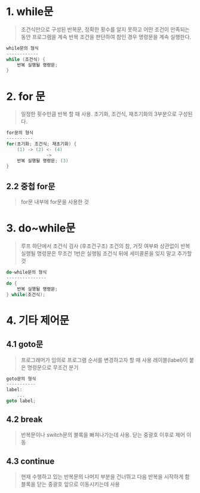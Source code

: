 # 1. while문

> 조건식만으로 구성된 반복문, 정확한 횟수를 알지 못하고 어떤 조건이 만족되는 동안 프로그램을 계속 반복
> 조건을 판단하여 참인 경우 명령문을 계속 실행한다.

```C
while문의 형식
------------
while (조건식) {
	반복 실행될 명령문;
}
```

# 2. for 문

> 일정한 횟수만큼 반복 할 때 사용.
> 초기화, 조건식, 재초기화의 3부분으로 구성된다.

```C
for문의 형식
----------
for(초기화; 조건식; 재초기화) {
	(1) -> (2) <- (4)
			   ->
	반복 실행될 명령문; (3)
}
```

## 2.2 중첩 for문

> for문 내부에 for문을 사용한 것

# 3. do~while문

> 루프 하단에서 조건식 검사 (후조건구조)
> 조건의 참, 거짓 여부롸 상관없이 반복 실행될 명령문은 무조건 1번은 실행됨
> 조건식 뒤에 세미콜론을 잊지 말고 추가할 것

```C
do~while문의 형식
---------------
do {
	반복 실행될 명령문;
} while(조건식);
```

# 4. 기타 제어문

## 4.1 goto문

> 프로그래머가 임의로 프로그램 순서를 변경하고자 할 때 사용
> 레이블(label)이 붙은 명령문으로 무조건 분기

```C
goto문의 형식
-----------
label:
	...
goto label;
```

## 4.2 break

> 반복문이나 switch문의 블록을 빠져나가는데 사용. 닫는 중괄호 이후로 제어 이동

## 4.3 continue

> 현재 수행하고 있는 반복문의 나머지 부분을 건너뛰고 다음 반복을 시작하게 함
> 블록을 닫는 중괄호 앞으로 이동시키는데 사용
